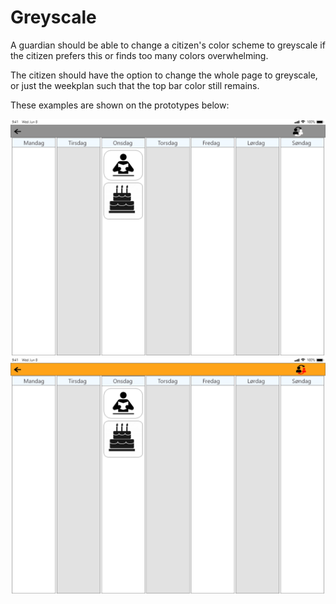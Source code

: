 # Greyscale

A guardian should be able to change a citizen's color scheme to greyscale if the
citizen prefers this or finds too many colors overwhelming.

The citizen should have the option to change the whole page to greyscale, or just
the weekplan such that the top bar color still remains.

These examples are shown on the prototypes below:

![orange](./images/GreyscaleGreyBar.png)
![orange](./images/GreyscaleOrangeBar.png)

<!-- <img src="./images/GreyscaleOrangeBar.png" alt="orange" width="250"> -->
<!-- <img src="./images/GreyscaleGreyBar.png" alt="orange" width="250"> -->
